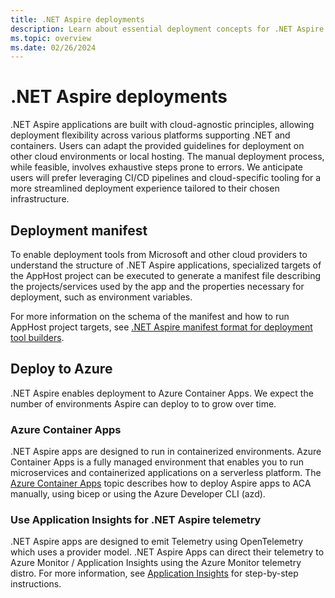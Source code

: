 ```yaml
---
title: .NET Aspire deployments
description: Learn about essential deployment concepts for .NET Aspire.
ms.topic: overview
ms.date: 02/26/2024
---
```


# .NET Aspire deployments

.NET Aspire applications are built with cloud-agnostic principles, allowing deployment flexibility across various platforms supporting .NET and containers. Users can adapt the provided guidelines for deployment on other cloud environments or local hosting. The manual deployment process, while feasible, involves exhaustive steps prone to errors. We anticipate users will prefer leveraging CI/CD pipelines and cloud-specific tooling for a more streamlined deployment experience tailored to their chosen infrastructure.

## Deployment manifest

To enable deployment tools from Microsoft and other cloud providers to understand the structure of .NET Aspire applications, specialized targets of the AppHost project can be executed to generate a manifest file describing the projects/services used by the app and the properties necessary for deployment, such as environment variables.

For more information on the schema of the manifest and how to run AppHost project targets, see [.NET Aspire manifest format for deployment tool builders](manifest-format.md).

## Deploy to Azure

.NET Aspire enables deployment to Azure Container Apps. We expect the number of environments Aspire can deploy to to grow over time.

### Azure Container Apps

.NET Aspire apps are designed to run in containerized environments. Azure Container Apps is a fully managed environment that enables you to run microservices and containerized applications on a serverless platform. The [Azure Container Apps](azure/aca-deployment.md) topic describes how to deploy Aspire apps to ACA manually, using bicep or using the Azure Developer CLI (azd).

### Use Application Insights for .NET Aspire telemetry

.NET Aspire apps are designed to emit Telemetry using OpenTelemetry which uses a provider model. .NET Aspire Apps can direct their telemetry to Azure Monitor / Application Insights using the Azure Monitor telemetry distro. For more information, see [Application Insights](/azure/azure-monitor/app/app-insights-overview) for step-by-step instructions.
